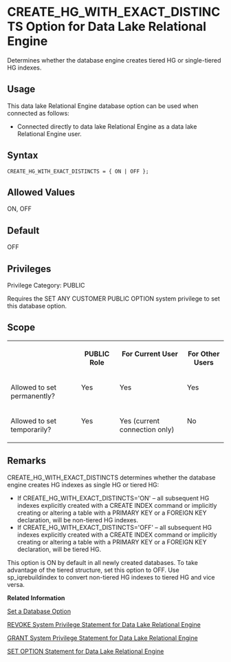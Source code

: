 <!-- loioa875163484f210159baec0b8087c7188 -->

# CREATE\_HG\_WITH\_EXACT\_DISTINCTS Option for Data Lake Relational Engine

Determines whether the database engine creates tiered HG or single-tiered HG indexes.



<a name="loioa875163484f210159baec0b8087c7188__section_d3p_24q_znb"/>

## Usage

This data lake Relational Engine database option can be used when connected as follows:

-   Connected directly to data lake Relational Engine as a data lake Relational Engine user.



<a name="loioa875163484f210159baec0b8087c7188__blocking_section1"/>

## Syntax

```
CREATE_HG_WITH_EXACT_DISTINCTS = { ON | OFF };
```



## Allowed Values

ON, OFF



## Default

OFF



<a name="loioa875163484f210159baec0b8087c7188__section_k3c_gxb_3qb"/>

## Privileges

Privilege Category: PUBLIC

Requires the SET ANY CUSTOMER PUBLIC OPTION system privilege to set this database option.



## Scope


<table>
<tr>
<th valign="top">

 

</th>
<th valign="top">

PUBLIC Role

</th>
<th valign="top">

For Current User

</th>
<th valign="top">

For Other Users

</th>
</tr>
<tr>
<td valign="top">

Allowed to set permanently?

</td>
<td valign="top">

Yes

</td>
<td valign="top">

Yes

</td>
<td valign="top">

Yes

</td>
</tr>
<tr>
<td valign="top">

Allowed to set temporarily?

</td>
<td valign="top">

Yes

</td>
<td valign="top">

Yes \(current connection only\)

</td>
<td valign="top">

No

</td>
</tr>
</table>



## Remarks

CREATE\_HG\_WITH\_EXACT\_DISTINCTS determines whether the database engine creates HG indexes as single HG or tiered HG:

-   If CREATE\_HG\_WITH\_EXACT\_DISTINCTS='ON' – all subsequent HG indexes explicitly created with a CREATE INDEX command or implicitly creating or altering a table with a PRIMARY KEY or a FOREIGN KEY declaration, will be non-tiered HG indexes.
-   If CREATE\_HG\_WITH\_EXACT\_DISTINCTS='OFF' – all subsequent HG indexes explicitly created with a CREATE INDEX command or implicitly creating or altering a table with a PRIMARY KEY or a FOREIGN KEY declaration, will be tiered HG.

This option is ON by default in all newly created databases. To take advantage of the tiered structure, set this option to OFF. Use sp\_iqrebuildindex to convert non-tiered HG indexes to tiered HG and vice versa.

**Related Information**  


[Set a Database Option](set-a-database-option-0dcb893.md "You set options with the SET OPTION statement.")

[REVOKE System Privilege Statement for Data Lake Relational Engine](../080-sql-statements/revoke-system-privilege-statement-for-data-lake-relational-engine-a3eadda.md "Removes specific system privileges from specific users and the right to administer the privilege.")

[GRANT System Privilege Statement for Data Lake Relational Engine](../080-sql-statements/grant-system-privilege-statement-for-data-lake-relational-engine-a3dfcb0.md "Grants specific system privileges to users or roles, with or without administrative rights.")

[SET OPTION Statement for Data Lake Relational Engine](../080-sql-statements/set-option-statement-for-data-lake-relational-engine-a625da7.md "Changes options that affect the behavior of the database and its compatibility with Transact-SQL. Setting the value of an option can change the behavior for all users or an individual user, in either a temporary or permanent scope.")


